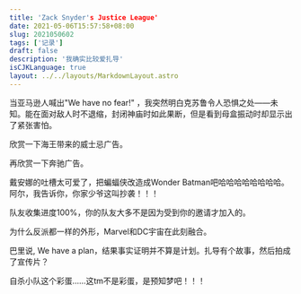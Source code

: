 ```yaml
---
title: 'Zack Snyder's Justice League'
date: 2021-05-06T15:57:58+08:00
slug: 2021050602
tags: ['记录']
draft: false
description: '我确实比较爱扎导'
isCJKLanguage: true
layout: ../../layouts/MarkdownLayout.astro
---
```

当亚马逊人喊出"We have no fear!" ，我突然明白克苏鲁令人恐惧之处——未知。能在面对敌人时不退缩，封闭神庙时如此果断，但是看到母盒振动时却显示出了紧张害怕。

欣赏一下海王带来的威士忌广告。

再欣赏一下奔驰广告。

戴安娜的吐槽太可爱了，把蝙蝠侠改造成Wonder Batman吧哈哈哈哈哈哈哈哈。阿尔，我告诉你，你家少爷这叫抄袭！！！

队友收集进度100%，你的队友大多不是因为受到你的邀请才加入的。

为什么反派都一样的外形，Marvel和DC宇宙在此刻融合。

巴里说, We have a plan，结果事实证明并不算是计划。扎导有个故事，然后拍成了宣传片？

自杀小队这个彩蛋……这tm不是彩蛋，是预知梦吧！！！
